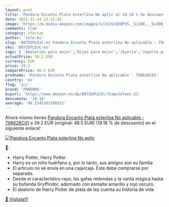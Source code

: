 ```yaml
---
layout: post
title: 'Pandora Encanto Plata esterlina No aplic al 19.18 % de descuento'
date: 2021-11-24 23:11:42
image: 'https://m.media-amazon.com/images/I/31C6l8XBPVS._SL500_._SL400_.jpg'
comments: true
category: ofertas
author: 'tole.es'
slug: 'B07ZGPLDJC-es Pandora Encanto Plata esterlina No aplicable - 798626C01'
sku: 'B07ZGPLDJC-es'
tags: [ 'Abalorios para mujer','Dijes para mujer','Joyería','Joyería para mujer','pandora', ]
actualPrice: 39.2 EUR
currency: EUR
price: 39.2
comparePrice: 48.5 EUR
prodname: 'Pandora Encanto Plata esterlina No aplicable - 798626C01'
country: 'es'
flag: '🇪🇸'
brand: 'PANDORA'
buyurl: 'https://www.amazon.es/dp/B07ZGPLDJC/?tag=tolees-21'
descuento: '19.18'
average: '48.1545161290322'
---
```


Ahora mismo tienes [Pandora Encanto Plata esterlina No aplicable - 798626C01](https://www.amazon.es/dp/B07ZGPLDJC/?tag=tolees-21) a 39.2 EUR (original: 48.5 EUR) (19.18 %  de descuento) en el siguiente enlace!

[![Pandora Encanto Plata esterlina No aplic](https://m.media-amazon.com/images/I/31C6l8XBPVS._SL500_._SL400_.jpg)](https://www.amazon.es/dp/B07ZGPLDJC/?tag=tolees-21)

🔎:

- Harry Potter, Harry Potter
- Harry es un niño huérfano y, por lo tanto, sus amigos son su familia
- El artículo no se envía en una caja/caja. Este debe comprarse por separado.
- Desde el característico rayo, las gafas redondas y la varita mágica hasta su bufanda Gryffindor, adornado con esmalte amarillo y rojo oscuro.
- El abalorio de Harry Potter de plata de ley cuenta su historia de vida

[🛒 Visítala!!!](https://www.amazon.es/dp/B07ZGPLDJC/?tag=tolees-21)
